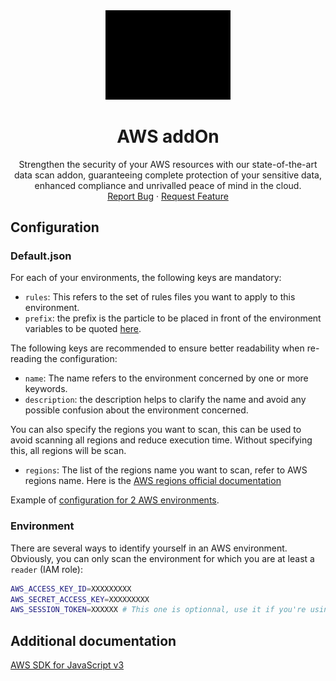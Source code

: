 <div align="center">
    <a href="https://www.kexa.io/addOn/aws">
        <img src="../../images/aws-logo.png" alt="Logo" width="200">
    </a>

# AWS addOn

  <p align="center">
    Strengthen the security of your AWS resources with our state-of-the-art data scan addon, guaranteeing complete protection of your sensitive data, enhanced compliance and unrivalled peace of mind in the cloud.
    <br />
    <a href="https://github.com/4urcloud/Kexa/issues">Report Bug</a>
    ·
    <a href="https://github.com/4urcloud/Kexa/issues">Request Feature</a>
  </p>
</div>

## Configuration

### Default.json

For each of your environments, the following keys are mandatory:

- `rules`: This refers to the set of rules files you want to apply to this environment.
- `prefix`: the prefix is the particle to be placed in front of the environment variables to be quoted [here](#environment).

The following keys are recommended to ensure better readability when re-reading the configuration:

- `name`: The name refers to the environment concerned by one or more keywords.
- `description`: the description helps to clarify the name and avoid any possible confusion about the environment concerned.

You can also specify the regions you want to scan, this can be used to avoid scanning all regions and reduce execution time. Without specifying this, all regions will be scan.

- `regions`: The list of the regions name you want to scan, refer to AWS regions name. Here is the [AWS regions official documentation](https://docs.aws.amazon.com/AmazonRDS/latest/UserGuide/Concepts.RegionsAndAvailabilityZones.html)

Example of [configuration for 2 AWS environments](../../config/demo/aws.default.json).

### Environment

There are several ways to identify yourself in an AWS environment. Obviously, you can only scan the environment for which you are at least a `reader` (IAM role):

```bash
AWS_ACCESS_KEY_ID=XXXXXXXXX  
AWS_SECRET_ACCESS_KEY=XXXXXXXXX
AWS_SESSION_TOKEN=XXXXXX # This one is optionnal, use it if you're using temporary credentials (IAM role)
```

## Additional documentation

[AWS SDK for JavaScript v3](https://docs.aws.amazon.com/sdk-for-javascript/v3/developer-guide/getting-started-nodejs.html)

